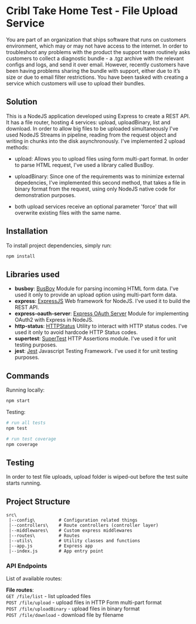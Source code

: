 # Cribl Take Home Test - File Upload Service

You are part of an organization that ships software that runs on customers environment, which may or may not have access to the internet. In order to troubleshoot any problems with the product the support team routinely asks customers to collect a diagnostic bundle - a .tgz archive with the relevant configs and logs, and send it over email. However, recently customers have been having problems sharing the bundle with support, either due to it’s size or due to email filter restrictions. You have been tasked with creating a service which customers will use to upload their bundles.

## Solution

This is a NodeJS application developed using Express to create a REST API. It has a file router, hosting 4 services: upload, uploadBinary, list and download. In order to allow big files to be uploaded simultaneously I've used NodeJS Streams in pipeline, reading from the request object and writing in chunks into the disk asynchronously. I've implemented 2 upload methods: 

- upload: Allows you to upload files using form multi-part format. In order to parse HTML request, I've used a library called BusBoy. 

- uploadBinary: Since one of the requirements was to minimize external depedencies, I've implemented this second method, that takes a file in binary format from the request, using only NodeJS native code for demonstration purposes. 

* both upload services receive an optional parameter 'force' that will overwrite existing files with the same name.

## Installation

To install project dependencies, simply run:

```bash
npm install
```

## Libraries used

- **busboy**: [BusBoy](https://github.com/mscdex/busboy) Module for parsing incoming HTML form data. I've used it only to provide an upload option using multi-part form data.
- **express**: [ExpressJS](https://expressjs.com/) Web framework for NodeJS. I've used it to build the REST API.
- **express-oauth-server**: [Express OAuth Server](https://github.com/oauthjs/express-oauth-server) Module for implementing OAuth2 with Express in NodeJS.
- **http-status**: [HTTPStatus](https://www.npmjs.com/package/http-status) Utility to interact with HTTP status codes. I've used it only to avoid hardcode HTTP Status codes.
- **supertest**: [SuperTest](https://github.com/visionmedia/supertest) HTTP Assertions module. I've used it for unit testing purposes.
- **jest**: [Jest](https://jestjs.io/) Javascript Testing Framework. I've used it for unit testing purposes.

## Commands

Running locally:

```bash
npm start
```

Testing:

```bash
# run all tests
npm test

# run test coverage
npm coverage
```

## Testing

In order to test file uploads, upload folder is wiped-out before the test suite starts running.

## Project Structure

```
src\
 |--config\         # Configuration related things
 |--controllers\    # Route controllers (controller layer)
 |--middlewares\    # Custom express middlewares
 |--routes\         # Routes
 |--utils\          # Utility classes and functions
 |--app.js          # Express app
 |--index.js        # App entry point
```

### API Endpoints

List of available routes:

**File routes**:\
`GET /file/list` - list uploaded files\
`POST /file/upload` - upload files in HTTP Form multi-part format\
`POST /file/uploadBinary` - upload files in binary format\
`POST /file/download` - download file by filename